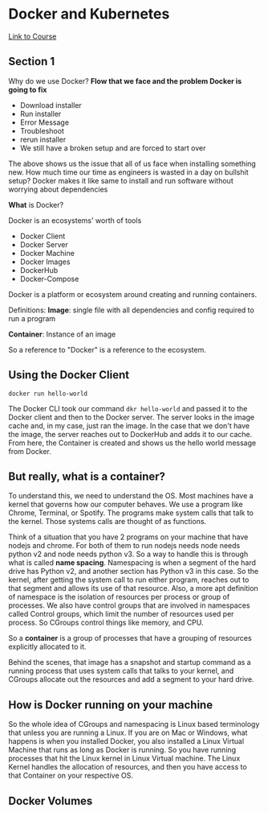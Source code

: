 # Docker and Kubernetes
[Link to Course](https://www.udemy.com/course/docker-and-kubernetes-the-complete-guide/https://www.udemy.com/course/docker-and-kubernetes-the-complete-guide/)

## Section 1
Why do we use Docker?
**Flow that we face and the problem Docker is going to fix**
- Download installer
- Run installer
- Error Message
- Troubleshoot
- rerun installer
- We still have a broken setup and are forced to start over

The above shows us the issue that all of us face when installing something new. How much time our time as engineers is wasted in a day on bullshit setup? Docker makes it like same to install and run software without worrying about dependencies

**What** is Docker?

Docker is an ecosystems' worth of tools
- Docker Client
- Docker Server
- Docker Machine
- Docker Images
- DockerHub
- Docker-Compose

Docker is a platform or ecosystem around creating and running containers.

Definitions:
**Image**: single file with all dependencies and config required to run a program

**Container**: Instance of an image

So a reference to "Docker" is a reference to the ecosystem.

## Using the Docker Client
```docker
docker run hello-world
```

The Docker CLI took our command `dkr hello-world` and passed it to the Docker client and then to the Docker server. The server looks in the image cache and, in my case, just ran the image. In the case that we don't have the image, the server reaches out to DockerHub and adds it to our cache. From here, the Container is created and shows us the hello world message from Docker.

## But really, what is a container?
To understand this, we need to understand the OS. Most machines have a kernel that governs how our computer behaves. We use a program like Chrome, Terminal, or Spotify. The programs make system calls that talk to the kernel. Those systems calls are thought of as functions.

Think of a situation that you have 2 programs on your machine that have nodejs and chrome. For both of them to run nodejs needs node needs python v2 and node needs python v3. So a way to handle this is through what is called **name spacing**.  Namespacing is when a segment of the hard drive has Python v2, and another section has Python v3 in this case. So the kernel, after getting the system call to run either program, reaches out to that segment and allows its use of that resource. Also, a more apt definition of namespace is the isolation of resources per process or group of processes. We also have control groups that are involved in namespaces called Control groups, which limit the number of resources used per process. So CGroups control things like memory,  and CPU.

So a **container** is a group of processes that have a grouping of resources explicitly allocated to it.

Behind the scenes, that image has a snapshot and startup command as a running process that uses system calls that talks to your kernel, and CGroups allocate out the resources and add a segment to your hard drive.

## How is Docker running on your machine
So the whole idea of CGroups and namespacing is Linux based terminology that unless you are running a Linux. If you are on Mac or Windows, what happens is when you installed Docker, you also installed a Linux Virtual Machine that runs as long as Docker is running. So you have running processes that hit the Linux kernel in Linux Virtual machine. The Linux Kernel handles the allocation of resources, and then you have access to that Container on your respective OS.

## Docker Volumes
